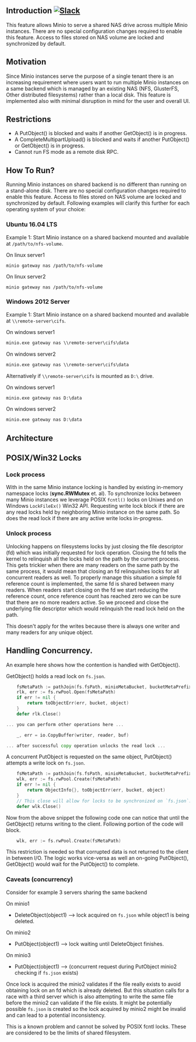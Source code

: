 Introduction [![Slack](https://slack.minio.io/slack?type=svg)](https://slack.minio.io)
------------

This feature allows Minio to serve a shared NAS drive across multiple Minio instances. There are no special configuration changes required to enable this feature. Access to files stored on NAS volume are locked and synchronized by default.

Motivation
----------

Since Minio instances serve the purpose of a single tenant there is an increasing requirement where users want to run multiple Minio instances on a same backend which is managed by an existing NAS (NFS, GlusterFS, Other distributed filesystems) rather than a local disk. This feature is implemented also with minimal disruption in mind for the user and overall UI.

Restrictions
------------

* A PutObject() is blocked and waits if another GetObject() is in progress.
* A CompleteMultipartUpload() is blocked and waits if another PutObject() or GetObject() is in progress.
* Cannot run FS mode as a remote disk RPC.

## How To Run?

Running Minio instances on shared backend is no different than running on a stand-alone disk. There are no special configuration changes required to enable this feature. Access to files stored on NAS volume are locked and synchronized by default. Following examples will clarify this further for each operating system of your choice:

### Ubuntu 16.04 LTS

Example 1: Start Minio instance on a shared backend mounted and available at `/path/to/nfs-volume`.

On linux server1
```shell
minio gateway nas /path/to/nfs-volume
```

On linux server2
```shell
minio gateway nas /path/to/nfs-volume
```

### Windows 2012 Server

Example 1: Start Minio instance on a shared backend mounted and available at `\\remote-server\cifs`.

On windows server1
```cmd
minio.exe gateway nas \\remote-server\cifs\data
```

On windows server2
```cmd
minio.exe gateway nas \\remote-server\cifs\data
```

Alternatively if `\\remote-server\cifs` is mounted as `D:\` drive.

On windows server1
```cmd
minio.exe gateway nas D:\data
```

On windows server2
```cmd
minio.exe gateway nas D:\data
```

Architecture
------------------

## POSIX/Win32 Locks

### Lock process

With in the same Minio instance locking is handled by existing in-memory namespace locks (**sync.RWMutex** et. al).  To synchronize locks between many Minio instances we leverage POSIX `fcntl()` locks on Unixes and on Windows `LockFileEx()` Win32 API. Requesting write lock block if there are any read locks held by neighboring Minio instance on the same path. So does the read lock if there are any active write locks in-progress.

### Unlock process

Unlocking happens on filesystems locks by just closing the file descriptor (fd) which was initially requested for lock operation. Closing the fd tells the kernel to relinquish all the locks held on the path by the current process. This gets trickier when there are many readers on the same path by the same process, it would mean that closing an fd relinquishes locks for all concurrent readers as well. To properly manage this situation a simple fd reference count is implemented, the same fd is shared between many readers. When readers start closing on the fd we start reducing the reference count, once reference count has reached zero we can be sure that there are no more readers active. So we proceed and close the underlying file descriptor which would relinquish the read lock held on the path.

This doesn't apply for the writes because there is always one writer and many readers for any unique object.

## Handling Concurrency.

An example here shows how the contention is handled with GetObject().

GetObject() holds a read lock on `fs.json`.

```go
	fsMetaPath := pathJoin(fs.fsPath, minioMetaBucket, bucketMetaPrefix, bucket, object, fsMetaJSONFile)
	rlk, err := fs.rwPool.Open(fsMetaPath)
	if err != nil {
		return toObjectErr(err, bucket, object)
	}
	defer rlk.Close()

... you can perform other operations here ...

	_, err = io.CopyBuffer(writer, reader, buf)

... after successful copy operation unlocks the read lock ...
```

A concurrent PutObject is requested on the same object, PutObject() attempts a write lock on `fs.json`.

```go
	fsMetaPath := pathJoin(fs.fsPath, minioMetaBucket, bucketMetaPrefix, bucket, object, fsMetaJSONFile)
	wlk, err := fs.rwPool.Create(fsMetaPath)
	if err != nil {
		return ObjectInfo{}, toObjectErr(err, bucket, object)
	}
	// This close will allow for locks to be synchronized on `fs.json`.
	defer wlk.Close()
```

Now from the above snippet the following code one can notice that until the GetObject() returns writing to the client. Following portion of the code will block.

```go
	wlk, err := fs.rwPool.Create(fsMetaPath)
```

This restriction is needed so that corrupted data is not returned to the client in between I/O. The logic works vice-versa as well an on-going PutObject(), GetObject() would wait for the PutObject() to complete.

### Caveats (concurrency)

Consider for example 3 servers sharing the same backend

On minio1

- DeleteObject(object1) --> lock acquired on `fs.json` while object1 is being deleted.

On minio2

- PutObject(object1) --> lock waiting until DeleteObject finishes.

On minio3

- PutObject(object1) --> (concurrent request during PutObject minio2 checking if `fs.json` exists)

Once lock is acquired the minio2 validates if the file really exists to avoid obtaining lock on an fd which is already deleted. But this situation calls for a race with a third server which is also attempting to write the same file before the minio2 can validate if the file exists. It might be potentially possible `fs.json` is created so the lock acquired by minio2 might be invalid and can lead to a potential inconsistency.

This is a known problem and cannot be solved by POSIX fcntl locks. These are considered to be the limits of shared filesystem.
